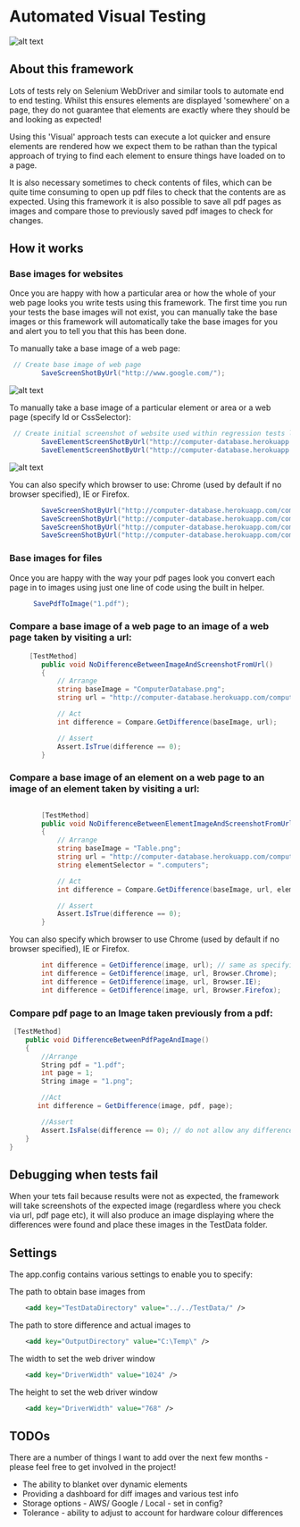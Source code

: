 # Automated Visual Testing

![alt text](https://github.com/vivrichards600/AutomatedVisualTesting/blob/master/AutomatedVisualTesting/TestData/diff.png "Chrome Differences Screenshot")

## About this framework

Lots of tests rely on Selenium WebDriver and similar tools to automate end to end testing. Whilst this ensures elements are displayed 'somewhere' on a page, they do not guarantee that elements are exactly where they should be and looking as expected! 

Using this 'Visual' approach tests can execute a lot quicker and ensure elements are rendered how we expect them to be rathan than the typical approach of trying to find each element to ensure things have loaded on to a page.

It is also necessary sometimes to check contents of files, which can be quite time consuming to open up pdf files to check that the contents are as expected. Using this framework it is also possible to save all pdf pages as images and compare those to previously saved pdf images to check for changes.

## How it works 

### Base images for websites
Once you are happy with how a particular area or how the whole of your web page looks you write tests using this framework. The first time you run your tests the base images will not exist, you can manually take the base images or this framework will automatically take the base images for you and alert you to tell you that this has been done.

To manually take a base image of a web page:

``` c#
 // Create base image of web page
        SaveScreenShotByUrl("http://www.google.com/");
```


![alt text](https://github.com/vivrichards600/AutomatedVisualTesting/blob/master/AutomatedVisualTesting/TestData/ComputerDatabase.png "Web Page Screenshot")

To manually take a base image of a particular element or area or a web page (specify Id or CssSelector):
``` c#
 // Create initial screenshot of website used within regression tests later on
        SaveElementScreenShotByUrl("http://computer-database.herokuapp.com/computers", ".table"); // take base image by using css selector
        SaveElementScreenShotByUrl("http://computer-database.herokuapp.com/computers", "table"); // take base image by using ID selector
```

![alt text](https://github.com/vivrichards600/AutomatedVisualTesting/blob/master/AutomatedVisualTesting/TestData/Table.png "Element Screenshot")

You can also specify which browser to use: Chrome (used by default if no browser specified), IE or Firefox. 

``` c#
        SaveScreenShotByUrl("http://computer-database.herokuapp.com/computers"); // same as specifying Browser.Chrome
        SaveScreenShotByUrl("http://computer-database.herokuapp.com/computers", Browser.Chrome);
        SaveScreenShotByUrl("http://computer-database.herokuapp.com/computers", Browser.IE);
        SaveScreenShotByUrl("http://computer-database.herokuapp.com/computers", Browser.Firefox);
```

### Base images for files
Once you are happy with the way your pdf pages look you convert each page in to images using just one line of code using the built in helper. 

``` c#
      SavePdfToImage("1.pdf");
```

### Compare a base image of a web page to an image of a web page taken by visiting a url:

``` c#
     [TestMethod]
        public void NoDifferenceBetweenImageAndScreenshotFromUrl()
        {
            // Arrange
            string baseImage = "ComputerDatabase.png";
            string url = "http://computer-database.herokuapp.com/computers";

            // Act
            int difference = Compare.GetDifference(baseImage, url);

            // Assert
            Assert.IsTrue(difference == 0);
        }
```

### Compare a base image of an element on a web page to an image of an element taken by visiting a url:

``` c#

        [TestMethod]
        public void NoDifferenceBetweenElementImageAndScreenshotFromUrl()
        {
            // Arrange
            string baseImage = "Table.png";
            string url = "http://computer-database.herokuapp.com/computers";
            string elementSelector = ".computers";

            // Act
            int difference = Compare.GetDifference(baseImage, url, elementSelector);

            // Assert
            Assert.IsTrue(difference == 0);
        }
```

You can also specify which browser to use Chrome (used by default if no browser specified), IE or Firefox. 

``` c#
        int difference = GetDifference(image, url); // same as specifying Browser.Chrome
        int difference = GetDifference(image, url, Browser.Chrome);
        int difference = GetDifference(image, url, Browser.IE);
        int difference = GetDifference(image, url, Browser.Firefox);    
```

### Compare pdf page to an Image taken previously from a pdf:

``` c#
 [TestMethod]
    public void DifferenceBetweenPdfPageAndImage()
    {
        //Arrange
        String pdf = "1.pdf";
        int page = 1;
        String image = "1.png";

        //Act
       int difference = GetDifference(image, pdf, page);

        //Assert
        Assert.IsFalse(difference == 0); // do not allow any difference
    }
}
```
## Debugging when tests fail

When your tets fail because results were not as expected, the framework will take screenshots of the expected image (regardless where you check via url, pdf page etc), it will also produce an image displaying where the differences were found and place these images in the TestData folder.

## Settings
The app.config contains various settings to enable you to specify:


The path to obtain base images from
``` xml
    <add key="TestDataDirectory" value="../../TestData/" />
```

The path to store difference and actual images to
``` xml
    <add key="OutputDirectory" value="C:\Temp\" /> 
```

The width to set the web driver window
``` xml
    <add key="DriverWidth" value="1024" /> 
```

The height to set the web driver window
``` xml
    <add key="DriverWidth" value="768" /> 
```

## TODOs
There are a number of things I want to add over the next few months - please feel free to get involved in the project!

* The ability to blanket over dynamic elements
* Providing a dashboard for diff images and various test info
* Storage options - AWS/ Google / Local - set in config?
* Tolerance - ability to adjust to account for hardware colour differences

   